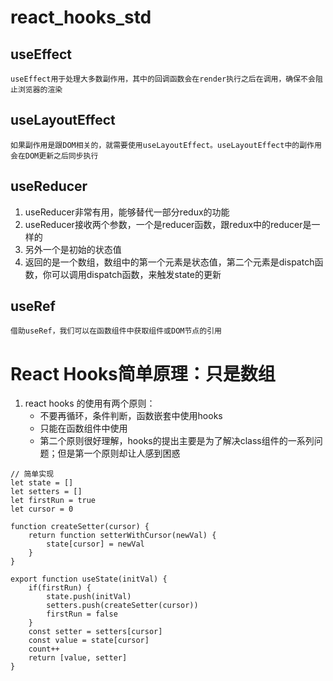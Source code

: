 # react_hooks_std

## useEffect
    useEffect用于处理大多数副作用，其中的回调函数会在render执行之后在调用，确保不会阻止浏览器的渲染

## useLayoutEffect
    如果副作用是跟DOM相关的，就需要使用useLayoutEffect。useLayoutEffect中的副作用会在DOM更新之后同步执行

## useReducer
1. useReducer非常有用，能够替代一部分redux的功能
2. useReducer接收两个参数，一个是reducer函数，跟redux中的reducer是一样的
3. 另外一个是初始的状态值
4. 返回的是一个数组，数组中的第一个元素是状态值，第二个元素是dispatch函数，你可以调用dispatch函数，来触发state的更新

## useRef
    借助useRef，我们可以在函数组件中获取组件或DOM节点的引用


# React Hooks简单原理：只是数组
1. react hooks 的使用有两个原则：
    - 不要再循环，条件判断，函数嵌套中使用hooks
    - 只能在函数组件中使用
    - 第二个原则很好理解，hooks的提出主要是为了解决class组件的一系列问题；但是第一个原则却让人感到困惑
```
// 简单实现
let state = []
let setters = []
let firstRun = true
let cursor = 0

function createSetter(cursor) {
    return function setterWithCursor(newVal) {
        state[cursor] = newVal
    }
}

export function useState(initVal) {
    if(firstRun) {
        state.push(initVal)
        setters.push(createSetter(cursor))
        firstRun = false
    }
    const setter = setters[cursor]
    const value = state[cursor]
    count++ 
    return [value, setter]
}
```
